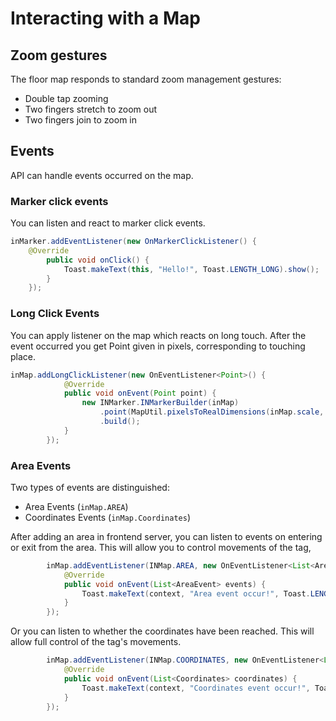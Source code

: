 # __Interacting with a Map__

## __Zoom gestures__

The floor map responds to standard zoom management gestures:
- Double tap zooming
- Two fingers stretch to zoom out
- Two fingers join to zoom in

## __Events__

API can handle events occurred on the map.

### __Marker click events__

You can listen and react to marker click events.  

```java
inMarker.addEventListener(new OnMarkerClickListener() {
    @Override
        public void onClick() {
            Toast.makeText(this, "Hello!", Toast.LENGTH_LONG).show();
        }
    });
```

### __Long Click Events__

You can apply listener on the map which reacts on long touch.
After the event occurred you get Point given in pixels, corresponding to touching place.

```java
inMap.addLongClickListener(new OnEventListener<Point>() {
            @Override
            public void onEvent(Point point) {
                new INMarker.INMarkerBuilder(inMap)
                    .point(MapUtil.pixelsToRealDimensions(inMap.scale, point))
                    .build();
            }
        });
```

### __Area Events__

Two types of events are distinguished:
- Area Events (```inMap.AREA```)
- Coordinates Events (```inMap.Coordinates```)

After adding an area in frontend server, you can listen to events on entering or exit from the area.
This will allow you to control movements of the tag,

```java
        inMap.addEventListener(INMap.AREA, new OnEventListener<List<AreaEvent>>() {
            @Override
            public void onEvent(List<AreaEvent> events) {
                Toast.makeText(context, "Area event occur!", Toast.LENGTH_LONG).show();
            }
        });
```

Or you can listen to whether the coordinates have been reached.
This will allow full control of the tag's movements.


```java
        inMap.addEventListener(INMap.COORDINATES, new OnEventListener<List<Coordinates>>() {
            @Override
            public void onEvent(List<Coordinates> coordinates) {
                Toast.makeText(context, "Coordinates event occur!", Toast.LENGTH_LONG).show();
            }
        });
```


